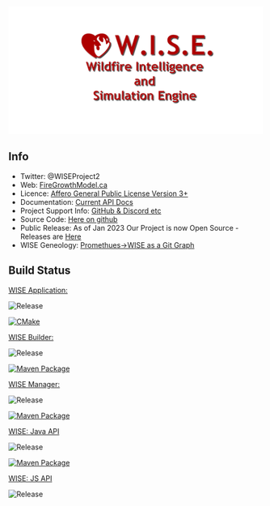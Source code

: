 [![WISE social image](https://raw.githubusercontent.com/WISE-Developers/Project_issues/main/wiserepo.png)](https://github.com/WISE-Developers/Project_issues)

## Info
- Twitter: @WISEProject2
- Web: [FireGrowthModel.ca](https://firegrowthmodel.ca/pages/wise_overview_e.html)
- Licence: [Affero General Public License Version 3+](https://www.gnu.org/licenses/agpl-3.0.en.html)
- Documentation: [Current API Docs](https://firegrowthmodel.ca/pages/wise_documentation_e.html)
- Project Support Info: [GitHub & Discord etc](https://firegrowthmodel.ca/pages/wise_support_e.html)
- Source Code: [Here on github](https://github.com/WISE-Developers/WISE_Application)
- Public Release: As of Jan 2023 Our Project is now Open Source - Releases are [Here](https://github.com/WISE-Developers/WISE_Application/releases)
- WISE Geneology: [Promethues->WISE as a Git Graph](https://github.com/WISE-Developers/Project_issues/blob/main/geneology.md)

## Build Status

[WISE Application:](https://github.com/WISE-Developers/WISE_Application/releases)

![Release](https://img.shields.io/github/v/release/WISE-Developers/WISE_Application?display_name=tag)

[![CMake](https://github.com/WISE-Developers/WISE_Application/actions/workflows/cmake.yml/badge.svg?branch=main)](https://github.com/WISE-Developers/WISE_Application/actions/workflows/cmake.yml)

[WISE Builder:](https://github.com/WISE-Developers/WISE_Builder_Component/releases)

![Release](https://img.shields.io/github/v/release/WISE-Developers/WISE_Builder_Component?display_name=tag)

[![Maven Package](https://github.com/WISE-Developers/WISE_Builder_Component/actions/workflows/maven-publish.yml/badge.svg)](https://github.com/WISE-Developers/WISE_Builder_Component/actions/workflows/maven-publish.yml)

[WISE Manager:](https://github.com/WISE-Developers/WISE_Manager_Component/releases)

![Release](https://img.shields.io/github/v/release/WISE-Developers/WISE_Manager_Component?display_name=tag)

[![Maven Package](https://github.com/WISE-Developers/WISE_Manager_Component/actions/workflows/maven-publish.yml/badge.svg)](https://github.com/WISE-Developers/WISE_Manager_Component/actions/workflows/maven-publish.yml)

[WISE: Java API](https://github.com/WISE-Developers/WISE_Java_API/releases)

![Release](https://img.shields.io/github/v/release/WISE-Developers/WISE_Java_API?display_name=tag)

[![Maven Package](https://github.com/WISE-Developers/WISE_Java_API/actions/workflows/maven-publish.yml/badge.svg)](https://github.com/WISE-Developers/WISE_Java_API/actions/workflows/maven-publish.yml)

[WISE: JS API](https://github.com/WISE-Developers/WISE_JS_API/releases)

![Release](https://img.shields.io/github/v/release/WISE-Developers/WISE_JS_API?display_name=tag)
